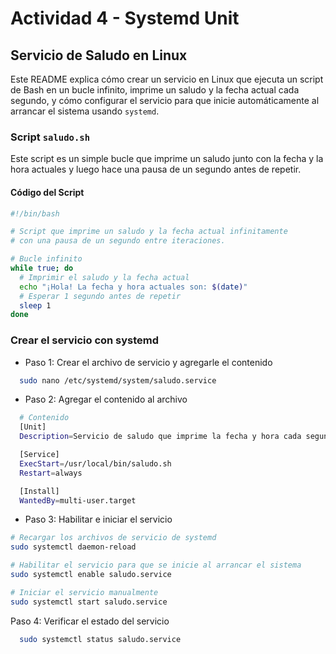 # Actividad 4 - Systemd Unit

## Servicio de Saludo en Linux

Este README explica cómo crear un servicio en Linux que ejecuta un script de Bash en un bucle infinito, imprime un saludo y la fecha actual cada segundo, y cómo configurar el servicio para que inicie automáticamente al arrancar el sistema usando `systemd`.

### Script `saludo.sh`

Este script es un simple bucle que imprime un saludo junto con la fecha y la hora actuales y luego hace una pausa de un segundo antes de repetir.

#### Código del Script

```bash
#!/bin/bash

# Script que imprime un saludo y la fecha actual infinitamente
# con una pausa de un segundo entre iteraciones.

# Bucle infinito
while true; do
  # Imprimir el saludo y la fecha actual
  echo "¡Hola! La fecha y hora actuales son: $(date)"
  # Esperar 1 segundo antes de repetir
  sleep 1
done
```

### Crear el servicio con systemd

- Paso 1: Crear el archivo de servicio y agregarle el contenido

```bash
  sudo nano /etc/systemd/system/saludo.service
```

- Paso 2: Agregar el contenido al archivo

```bash
  # Contenido
  [Unit]
  Description=Servicio de saludo que imprime la fecha y hora cada segundo

  [Service]
  ExecStart=/usr/local/bin/saludo.sh
  Restart=always

  [Install]
  WantedBy=multi-user.target
```

- Paso 3: Habilitar e iniciar el servicio

```bash
# Recargar los archivos de servicio de systemd
sudo systemctl daemon-reload

# Habilitar el servicio para que se inicie al arrancar el sistema
sudo systemctl enable saludo.service

# Iniciar el servicio manualmente
sudo systemctl start saludo.service

```

Paso 4: Verificar el estado del servicio

```bash
  sudo systemctl status saludo.service
```
